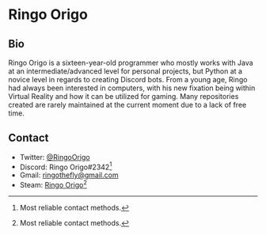 # Ringo Origo
## Bio
Ringo Origo is a sixteen-year-old programmer who mostly works with Java at an intermediate/advanced level for personal projects, but Python at a novice level in regards to creating Discord bots. From a young age, Ringo had always been interested in computers, with his new fixation being within Virtual Reality and how it can be utilized for gaming. Many repositories created are rarely maintained at the current moment due to a lack of free time.

## Contact
* Twitter: [@RingoOrigo](https://twitter.com/RingoOrigo)
* Discord: Ringo Origo#2342[^1]
* Gmail: ringothefly@gmail.com
* Steam: [Ringo Origo](https://steamcommunity.com/id/RingoOrigo)[^1]

[^1]: Most reliable contact methods.

<!---
RingoOrigo/RingoOrigo is a ✨ special ✨ repository because its `README.md` (this file) appears on your GitHub profile.
You can click the Preview link to take a look at your changes.
--->
